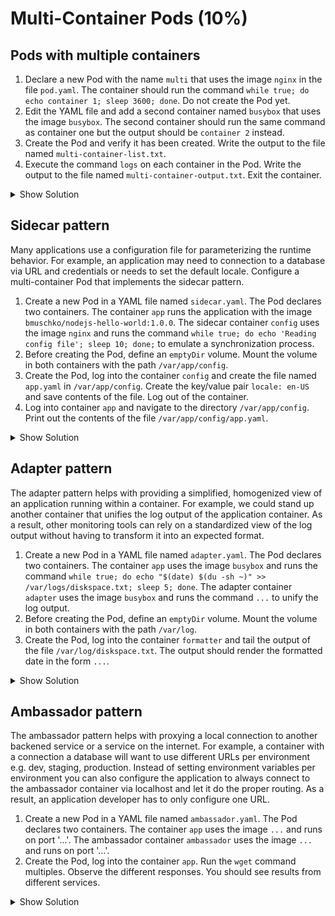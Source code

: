 # Multi-Container Pods (10%)

## Pods with multiple containers

1. Declare a new Pod with the name `multi` that uses the image `nginx` in the file `pod.yaml`. The container should run the command `while true; do echo container 1; sleep 3600; done`. Do not create the Pod yet.
2. Edit the YAML file and add a second container named `busybox` that uses the image `busybox`. The second container should run the same command as container one but the output should be `container 2` instead.
3. Create the Pod and verify it has been created. Write the output to the file named `multi-container-list.txt`.
4. Execute the command `logs` on each container in the Pod. Write the output to the file named `multi-container-output.txt`. Exit the container.

<details><summary>Show Solution</summary>
<p>

Start by writing the YAML for a new Pod to a file.

```bash
$ kubectl run multi --image=nginx --restart=Never -o yaml --dry-run -- /bin/sh -c 'while true; do echo container 1; sleep 3600; done' > pod.yaml
```

Edit the generated YAML file and add the second container. The result contents should look as such:

```yaml
apiVersion: v1
kind: Pod
metadata:
  creationTimestamp: null
  labels:
    run: multi
  name: multi
spec:
  containers:
  - args:
    - /bin/sh
    - -c
    - while true; do echo container 1; sleep 3600; done
    image: nginx
    name: nginx
  - args:
    - /bin/sh
    - -c
    - while true; do echo container 2; sleep 3600; done
    image: busybox
    name: busybox
    resources: {}
  dnsPolicy: ClusterFirst
  restartPolicy: Never
status: {}
```

Create the Pod by pointing the `create` command to the YAML file.

```bash
$ kubectl create -f pod.yaml
```

Check that the Pod has been created successfully. You should see 2 containers for the Pod.

```bash
$ kubectl get pods
NAME    READY   STATUS    RESTARTS   AGE
multi   2/2     Running   0          8s
```

Render the logs of each container in the Pod.

```bash
$ kubectl logs multi --container=nginx
container 1
container 1
...
$ kubectl logs multi --container=busybox
container 2
container 2
...
```

</p>
</details>

## Sidecar pattern

Many applications use a configuration file for parameterizing the runtime behavior. For example, an application may need to connection to a database via URL and credentials or needs to set the default locale. Configure a multi-container Pod that implements the sidecar pattern.

1. Create a new Pod in a YAML file named `sidecar.yaml`. The Pod declares two containers. The container `app` runs the application with the image `bmuschko/nodejs-hello-world:1.0.0`. The sidecar container `config` uses the image `nginx` and runs the command `while true; do echo 'Reading config file'; sleep 10; done;` to emulate a synchronization process.
2. Before creating the Pod, define an `emptyDir` volume. Mount the volume in both containers with the path `/var/app/config`.
3. Create the Pod, log into the container `config` and create the file named `app.yaml` in `/var/app/config`. Create the key/value pair `locale: en-US` and save contents of the file. Log out of the container.
4. Log into container `app` and navigate to the directory `/var/app/config`. Print out the contents of the file `/var/app/config/app.yaml`.

<details><summary>Show Solution</summary>
<p>

Start by generating the YAML file that defines the `app` container.

```bash
$ kubectl run sidecar --image=google/nodejs-hello --restart=Never -o yaml --dry-run > sidecar.yaml
```

Edit the file `sidecar.yml` and add the sidecar container with the appropriate command. Change the name of the `app` container. Furthermore, add the volume mount to both containers.

```yaml
apiVersion: v1
kind: Pod
metadata:
  name: sidecar
spec:
  containers:
  - image: bmuschko/nodejs-hello-world:1.0.0
    name: app
    volumeMounts:
      - name: config-volume
        mountPath: /var/app/config
  - image: nginx
    name: config
    args:
    - /bin/sh
    - -c
    - while true; do echo 'Reading config file'; sleep 10; done;
    volumeMounts:
      - name: config-volume
        mountPath: /var/app/config
    resources: {}
  volumes:
    - name: config-volume
      emptyDir: {}
  dnsPolicy: ClusterFirst
  restartPolicy: Never
status: {}
```

Create the Pod by evaluating the YAML file.

```bash
$ kubectl create -f sidecar.yaml
```

Log into the `config` container and create the `app.yaml` file.

```bash
$ kubectl exec sidecar --container=config -it -- /bin/sh
/ # cd /var/app/config
/ # echo 'locale: en-US' > app.yaml
/ # exit
```

Log into the `app` container and print out the contents of the `app.yaml` file.

```bash
$ kubectl exec sidecar --container=app -it -- /bin/sh
/ # cat /var/app/config/app.yaml
/ # exit
```

</p>
</details>

## Adapter pattern

The adapter pattern helps with providing a simplified, homogenized view of an application running within a container. For example, we could stand up another container that unifies the log output of the application container. As a result, other monitoring tools can rely on a standardized view of the log output without having to transform it into an expected format.

1. Create a new Pod in a YAML file named `adapter.yaml`. The Pod declares two containers. The container `app` uses the image `busybox` and runs the command `while true; do echo "$(date) $(du -sh ~)" >> /var/logs/diskspace.txt; sleep 5; done`. The adapter container `adapter` uses the image `busybox` and runs the command `...` to unify the log output.
2. Before creating the Pod, define an `emptyDir` volume. Mount the volume in both containers with the path `/var/log`.
3. Create the Pod, log into the container `formatter` and tail the output of the file `/var/log/diskspace.txt`. The output should render the formatted date in the form `...`.

<details><summary>Show Solution</summary>
<p>

```bash
kubectl run adapter --image=busybox --restart=Never -o yaml --dry-run -- /bin/sh -c 'while true; do echo "$(date) $(du -sh ~)" >> /var/logs/diskspace.txt; sleep 5; done' > adapter.yaml
```

```yaml
apiVersion: v1
kind: Pod
metadata:
  creationTimestamp: null
  labels:
    run: adapter
  name: adapter
spec:
  containers:
  - args:
    - /bin/sh
    - -c
    - while true; do echo "$(date) $(du -sh ~)" >> /var/logs/diskspace.txt; sleep 5; done
    image: busybox
    name: adapter
    volumeMounts:
      - name: config-volume
        mountPath: /var/logs
  - image: busybox
    name: formatter
    volumeMounts:
      - name: config-volume
        mountPath: /var/logs
    resources: {}
  volumes:
    - name: config-volume
      emptyDir: {}
  dnsPolicy: ClusterFirst
  restartPolicy: Never
status: {}
```

```bash
$ kubectl exec adapter --container=formatter -it -- /bin/sh
/ # tail /var/logs/diskspace.txt -f
/ # exit
```

</p>
</details>

## Ambassador pattern

The ambassador pattern helps with proxying a local connection to another backened service or a service on the internet. For example, a container with a connection a database will want to use different URLs per environment e.g. dev, staging, production. Instead of setting environment variables per environment you can also configure the application to always connect to the ambassador container via localhost and let it do the proper routing. As a result, an application developer has to only configure one URL.

1. Create a new Pod in a YAML file named `ambassador.yaml`. The Pod declares two containers. The container `app` uses the image `...` and runs on port '...'. The ambassador container `ambassador` uses the image `...` and runs on port '...'.
2. Create the Pod, log into the container `app`. Run the `wget` command multiples. Observe the different responses. You should see results from different services.

<details><summary>Show Solution</summary>
<p>
</p>
</details>